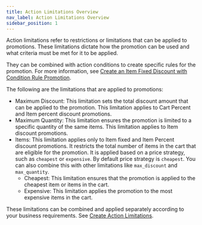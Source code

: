 ```yaml
---
title: Action Limitations Overview
nav_label: Action Limitations Overview
sidebar_position: 1
---
```


Action limitations refer to restrictions or limitations that can be applied to promotions. These limitations dictate how the promotion can be used and what criteria must be met for it to be applied. 

They can be combined with action conditions to create specific rules for the promotion. For more information, see [Create an Item Fixed Discount with Condition Rule Promotion](/docs/rule-promotions/rule-promotions-api/item-rule-promotions/create-condition-rule-promotion).

The following are the limitations that are applied to promotions:

- Maximum Discount: This limitation sets the total discount amount that can be applied to the promotion. This limitation applies to Cart Percent and Item percent discount promotions.
- Maximum Quantity: This limitation ensures the promotion is limited to a specific quantity of the same items. This limitation applies to Item discount promotions.
- Items: This limitation applies only to Item fixed and Item Percent discount promotions. It restricts the total number of items in the cart that are eligible for the promotion. It is applied based on a price strategy, such as `cheapest` or `expensive`. By default price strategy is `cheapest`. You can also combine this with other limitations like `max_discount` and `max_quantity`.
     - Cheapest: This limitation ensures that the promotion is applied to the cheapest item or items in the cart.
     - Expensive: This limitation applies the promotion to the most expensive items in the cart.

These limitations can be combined and applied separately according to your business requirements. See [Create Action Limitations](/docs/rule-promotions/rule-promotions-api/action-limitations/create-limitations-and-exclusion-rule-promotion).
